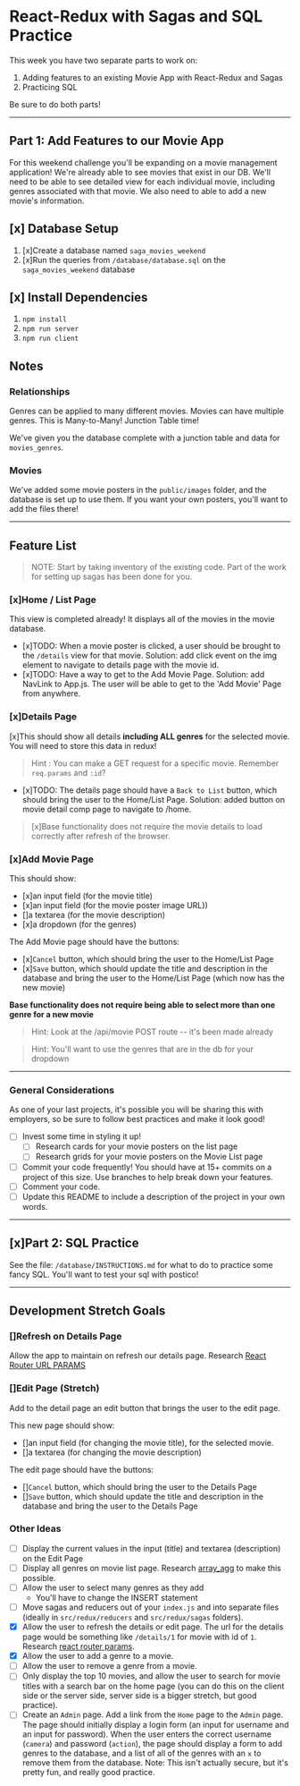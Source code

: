 # React-Redux with Sagas and SQL Practice

This week you have two separate parts to work on:

1. Adding features to an existing Movie App with React-Redux and Sagas
2. Practicing SQL

Be sure to do both parts!

---

## Part 1: Add Features to our Movie App

For this weekend challenge you'll be expanding on a movie management application! We're already able to see movies that exist in our DB. We'll need to be able to see detailed view for each individual movie, including genres associated with that movie. We also need to able to add a new movie's information.

## [x] Database Setup

1. [x]Create a database named `saga_movies_weekend`
2. [x]Run the queries from `/database/database.sql` on the `saga_movies_weekend` database

## [x] Install Dependencies

1. `npm install`
2. `npm run server`
3. `npm run client`

## Notes

### Relationships
Genres can be applied to many different movies. Movies can have multiple genres. This is Many-to-Many! Junction Table time!

We've given you the database complete with a junction table and data for `movies_genres`.
 
### Movies
We've added some movie posters in the `public/images` folder, and the database is set up to use them. If you want your own posters, you'll want to add the files there!

---

## Feature List

> NOTE: Start by taking inventory of the existing code. Part of the work for setting up sagas has been done for you.

### [x]Home / List Page

This view is completed already! It displays all of the movies in the movie database. 

- [x]TODO: When a movie poster is clicked, a user should be brought to the `/details` view for that movie. Solution: add click event on the img element to navigate to details page with the movie id. 
- [x]TODO: Have a way to get to the Add Movie Page. Solution: add NavLink to App.js. The user will be able to get to the  'Add Movie' Page from anywhere.

### [x]Details Page

[x]This should show all details **including ALL genres** for the selected movie. You will need to store this data in redux!

 > Hint : You can make a GET request for a specific movie. Remember `req.params` and `:id`?

- [x]TODO: The details page should have a `Back to List` button, which should bring the user to the Home/List Page. Solution: added button on movie detail comp page to navigate to /home.

> [x]Base functionality does not require the movie details to load correctly after refresh of the browser.

### [x]Add Movie Page

This should show:

- [x]an input field (for the movie title)
- [x]an input field (for the movie poster image URL))
- []a textarea (for the movie description)
- [x]a dropdown (for the genres)

The Add Movie page should have the buttons:

- [x]`Cancel` button, which should bring the user to the Home/List Page
- [x]`Save` button, which should update the title and description in the database and bring the user to the Home/List Page (which now has the new movie)

**Base functionality does not require being able to select more than one genre for a new movie**

> Hint: Look at the /api/movie POST route -- it's been made already

> Hint: You'll want to use the genres that are in the db for your dropdown

---

### General Considerations

As one of your last projects, it's possible you will be sharing this with employers, so be sure to follow best practices and make it look good!

- [ ] Invest some time in styling it up!
    - [ ] Research cards for your movie posters on the list page
    - [ ] Research grids for your movie posters on the Movie List page
- [ ] Commit your code frequently! You should have at 15+ commits on a project of this size. Use branches to help break down your features.
- [ ] Comment your code.
- [ ] Update this README to include a description of the project in your own words.

---

## [x]Part 2: SQL Practice

See the file: `/database/INSTRUCTIONS.md` for what to do to practice some fancy SQL. You'll want to test your sql with postico!

---

## Development Stretch Goals

### []Refresh on Details Page
Allow the app to maintain on refresh our details page.
Research [React Router URL PARAMS](https://reactrouter.com/web/example/url-params) 

### []Edit Page (Stretch)
Add to the detail page an edit button that brings the user to the edit page.

This new page should show:

- []an input field (for changing the movie title), for the selected movie.
- []a textarea (for changing the movie description)

The edit page should have the buttons:

- []`Cancel` button, which should bring the user to the Details Page
- []`Save` button, which should update the title and description in the database and bring the user to the Details Page

### Other Ideas

- [ ] Display the current values in the input (title) and textarea (description) on the Edit Page
- [ ] Display all genres on movie list page. Research [array_agg](https://stackoverflow.com/questions/43458174/how-to-save-and-return-javascript-object-with-subarray-in-normalized-sql) to make this possible.
- [ ] Allow the user to select many genres as they add
    - You'll have to change the INSERT statement
- [ ] Move sagas and reducers out of your `index.js` and into separate files (ideally in `src/redux/reducers` and `src/redux/sagas` folders).
- [x] Allow the user to refresh the details or edit page. The url for the details page would be something like `/details/1` for movie with id of `1`. Research [react router params](https://reacttraining.com/react-router/web/example/url-params).
- [x] Allow the user to add a genre to a movie.
- [ ] Allow the user to remove a genre from a movie.
- [ ] Only display the top 10 movies, and allow the user to search for movie titles with a search bar on the home page (you can do this on the client side or the server side, server side is a bigger stretch, but good practice).
- [ ] Create an `Admin` page. Add a link from the `Home` page to the `Admin` page. The page should initially display a login form (an input for username and an input for password). When the user enters the correct username (`camera`) and password (`action`), the page should display a form to add genres to the database, and a list of all of the genres with an `x` to remove them from the database. Note: This isn't actually secure, but it's pretty fun, and really good practice.
